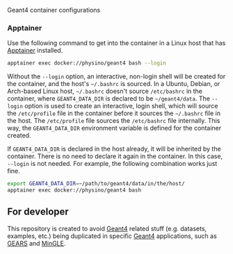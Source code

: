 Geant4 container configurations

### Apptainer

Use the following command to get into the container in a Linux host that has [Apptainer][] installed.

```sh
apptainer exec docker://physino/geant4 bash --login
```

Without the `--login` option, an interactive, non-login shell will be created for the container, and the host's `~/.bashrc` is sourced. In a Ubuntu, Debian, or Arch-based Linux host, `~/.bashrc` doesn't source `/etc/bashrc` in the container, where `GEANT4_DATA_DIR` is declared to be `~/geant4/data`. The `--login` option is used to create an interactive, login shell, which will source the `/etc/profile` file in the container before it sources the `~/.bashrc` file in the host. The `/etc/profile` file sources the `/etc/bashrc` file internally. This way, the `GEANT4_DATA_DIR` environment variable is defined for the container created.

If `GEANT4_DATA_DIR` is declared in the host already, it will be inherited by the container. There is no need to declare it again in the container. In this case, `--login` is not needed. For example, the following combination works just fine.

```sh
export GEANT4_DATA_DIR=~/path/to/geant4/data/in/the/host/
apptainer exec docker://physino/geant4 bash
```

## For developer
This repository is created to avoid [Geant4][] related stuff (e.g. datasets, examples, etc.) being duplicated in specific [Geant4][] applications, such as [GEARS][] and [MinGLE][].

[Apptainer]: https://apptainer.org
[Geant4]: https://geant4.org
[GEARS]: https://github.com/jintonic/gears
[MinGLE]: https://github.com/jintonic/mingle

